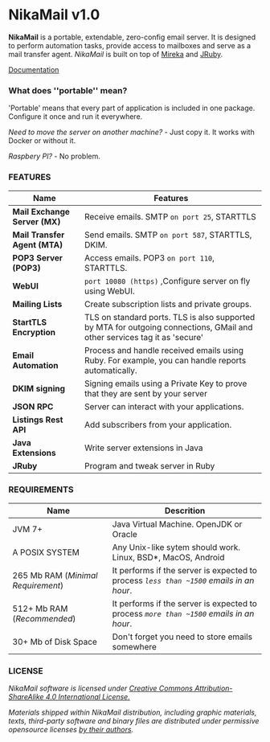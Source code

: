# NikaMail v1.0

**NikaMail** is a portable, extendable, zero-config email server.
It is designed to perform automation tasks, provide access to mailboxes
and serve as a mail transfer agent.
*NikaMail* is built on top of [Mireka](http://mireka.org) and [JRuby](https://jruby.org).


[Documentation](https://nika.run/docs/)

### What does ''portable'' mean?
'Portable' means that every part of application is included in one package.
Configure it once and run it everywhere.

*Need to move the server on another machine?* - Just copy it.
It works with Docker or without it.

*Raspbery PI?* - No problem.

### FEATURES


| Name | Features  |
|------|-----------|
| **Mail Exchange Server (MX)** | Receive emails. SMTP `on port 25`, STARTTLS |
| **Mail Transfer Agent (MTA)**  | Send emails. SMTP `on port 587`, STARTTLS, DKIM.  |
| **POP3 Server (POP3)** | Access emails. POP3 `on port 110`, STARTTLS. |
| **WebUI** | `port 10080 (https)` ,Configure server on fly using WebUI.|
| **Mailing Lists** | Create subscription lists and private groups. |
| **StartTLS Encryption** | TLS on standard ports. TLS is also supported by MTA for outgoing connections, GMail and other services tag it as 'secure' |
| **Email Automation** |  Process and handle received emails using Ruby. For example, you can handle reports automatically. |
| **DKIM signing** | Signing emails using a Private Key to prove that they are sent by your server|
| **JSON RPC** | Server can interact with your applications. |
| **Listings Rest API** | Add subscribers from your application. |
| **Java Extensions** | Write server extensions in Java |
| **JRuby** | Program and tweak server in Ruby |


### REQUIREMENTS
| Name | Descrition |
|-------|------------|
| JVM 7+ | Java Virtual Machine. OpenJDK or Oracle |
| A POSIX SYSTEM | Any Unix-like sytem should work. Linux, BSD*, MacOS, Android |
| 265 Mb RAM (*Minimal Requirement*)| It performs if the server is expected to process *`less than ~1500` emails in an hour*. |
| 512+ Mb RAM (*Recommended*)| It performs if the server is expected to process *`more than ~1500` emails in an hour*. |
| 30+ Mb of Disk Space | Don't forget you need to store emails somewhere |



### LICENSE
*NikaMail software is licensed under [Creative Commons Attribution-ShareAlike 4.0 International License.](https://creativecommons.org/licenses/by-sa/4.0/)*

*Materials shipped within NikaMail distribution, including graphic materials, texts,
third-party software and binary files are distributed under permissive opensource licenses [by their authors](https://nika.run/credits/).*
